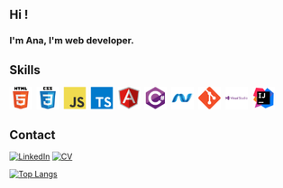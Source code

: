 ## Hi !

### I'm Ana, I'm web developer.

## Skills 
<div>
 <img src="https://github.com/devicons/devicon/blob/master/icons/html5/html5-original-wordmark.svg" title="html5" alt="html5" width="40" height="40"/>&nbsp;
 <img src="https://github.com/devicons/devicon/blob/master/icons/css3/css3-original-wordmark.svg" title="css3" alt="css3" width="40" height="40"/>&nbsp;
<img src="https://github.com/devicons/devicon/blob/master/icons/javascript/javascript-original.svg" title="javascript" alt="javascript" width="40" height="40"/>&nbsp;
 <img src="https://github.com/devicons/devicon/blob/master/icons/typescript/typescript-original.svg" title="typescript" alt="typescript" width="40" height="40"/>&nbsp;
  <img src="https://github.com/devicons/devicon/blob/master/icons/angularjs/angularjs-original.svg" title="angularjs" alt="angularjs" width="40" height="40"/>&nbsp;
  <img src="https://github.com/devicons/devicon/blob/master/icons/csharp/csharp-original.svg" title="csharp" alt="csharp" width="40" height="40"/>&nbsp;
  <img src="https://github.com/devicons/devicon/blob/master/icons/dot-net/dot-net-original.svg" title="dot-net" alt="dot-net" width="40" height="40"/>&nbsp;
  <img src="https://github.com/devicons/devicon/blob/master/icons/git/git-original.svg" title="git" alt="git" width="40" height="40"/>&nbsp;
  <img src="https://github.com/devicons/devicon/blob/master/icons/visualstudio/visualstudio-plain-wordmark.svg" title="visualstudio" alt="visualstudio" width="40" height="40"/>&nbsp;
  <img src="https://github.com/devicons/devicon/blob/master/icons/intellij/intellij-original.svg" title="intellij" alt="intellij" width="40" height="40"/>&nbsp;
</div>

## Contact
[![LinkedIn](https://img.shields.io/badge/linkedin-%230077B5.svg?style=for-the-badge&logo=linkedin&logoColor=white)](https://www.linkedin.com/in/ana%C3%AFs-t-286271239/)
[![CV](https://img.shields.io/badge/CurriculumVitae-blueviolet?style=for-the-badge&logo=&logoColor=white)](https://ppddev.fr/)


[![Top Langs](https://github-readme-stats.vercel.app/api/top-langs/?username=SianaTDoe&layout=compact&theme=vision-friendly-dark)](https://github.com/anuraghazra/github-readme-stats)
